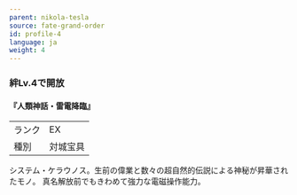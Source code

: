 ```yaml
---
parent: nikola-tesla
source: fate-grand-order
id: profile-4
language: ja
weight: 4
---
```


### 絆Lv.4で開放

#### 『人類神話・雷電降臨』

<table>
  <tr><td>ランク</td><td>EX</td></tr>
  <tr><td>種別</td><td>対城宝具</td></tr>
</table>

システム・ケラウノス。生前の偉業と数々の超自然的伝説による神秘が昇華されたモノ。
真名解放前でもきわめて強力な電磁操作能力。

